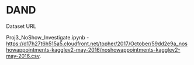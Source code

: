 # DAND

Dataset URL

Proj3_NoShow_Investigate.ipynb -  https://d17h27t6h515a5.cloudfront.net/topher/2017/October/59dd2e9a_noshowappointments-kagglev2-may-2016/noshowappointments-kagglev2-may-2016.csv.
